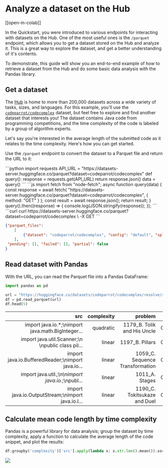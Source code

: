 # Analyze a dataset on the Hub

[[open-in-colab]]

In the Quickstart, you were introduced to various endpoints for interacting with datasets on the Hub. One of the most useful ones is the `/parquet` endpoint, which allows you to get a dataset stored on the Hub and analyze it. This is a great way to explore the dataset, and get a better understanding of it's contents.

To demonstrate, this guide will show you an end-to-end example of how to retrieve a dataset from the Hub and do some basic data analysis with the Pandas library.

## Get a dataset

The [Hub](https://huggingface.co/datasets) is home to more than 200,000 datasets across a wide variety of tasks, sizes, and languages. For this example, you'll use the [`codeparrot/codecomplex`](https://huggingface.co/datasets/codeparrot/codecomplex) dataset, but feel free to explore and find another dataset that interests you! The dataset contains Java code from programming competitions, and the time complexity of the code is labeled by a group of algorithm experts. 

Let's say you're interested in the average length of the submitted code as it relates to the time complexity. Here's how you can get started. 

Use the `/parquet` endpoint to convert the dataset to a Parquet file and return the URL to it:

<inferencesnippet>
<python>
```python
import requests
API_URL = "https://datasets-server.huggingface.co/parquet?dataset=codeparrot/codecomplex"
def query():
    response = requests.get(API_URL)
    return response.json()
data = query()
```
</python>
<js>
```js
import fetch from "node-fetch";
async function query(data) {
    const response = await fetch(
        "https://datasets-server.huggingface.co/parquet?dataset=codeparrot/codecomplex",
        {
            method: "GET"
        }
    );
    const result = await response.json();
    return result;
}
query().then((response) => {
    console.log(JSON.stringify(response));
});
```
</js>
<curl>
```curl
curl https://datasets-server.huggingface.co/parquet?dataset=codeparrot/codecomplex \
        -X GET
```
</curl>
</inferencesnippet>

```json
{"parquet_files": 
    [
        {"dataset": "codeparrot/codecomplex", "config": "default", "split": "train", "url": "https://huggingface.co/datasets/codeparrot/codecomplex/resolve/refs%2Fconvert%2Fparquet/default/train/0000.parquet", "filename": "0000.parquet", "size": 4115908}
    ], 
 "pending": [], "failed": [], "partial": false
}
```

## Read dataset with Pandas

With the URL, you can read the Parquet file into a Pandas DataFrame:

```py
import pandas as pd

url = "https://huggingface.co/datasets/codeparrot/codecomplex/resolve/refs%2Fconvert%2Fparquet/default/train/0000.parquet"
df = pd.read_parquet(url)
df.head(5)
```

|                                               src | complexity |                         problem |       from |
|--------------------------------------------------:|-----------:|--------------------------------:|-----------:|
| import java.io.*;\nimport java.math.BigInteger... |  quadratic |     1179_B. Tolik and His Uncle | CODEFORCES |
| import java.util.Scanner;\n \npublic class pil... |     linear |                 1197_B. Pillars | CODEFORCES |
| import java.io.BufferedReader;\nimport java.io... |     linear | 1059_C. Sequence Transformation | CODEFORCES |
| import java.util.*;\n\nimport java.io.*;\npubl... |     linear |                  1011_A. Stages | CODEFORCES |
| import java.io.OutputStream;\nimport java.io.I... |     linear |    1190_C. Tokitsukaze and Duel | CODEFORCES |

## Calculate mean code length by time complexity

Pandas is a powerful library for data analysis; group the dataset by time complexity, apply a function to calculate the average length of the code snippet, and plot the results:

```py
df.groupby('complexity')['src'].apply(lambda x: x.str.len().mean()).sort_values(ascending=False).plot.barh(color="orange")
```

<div class="flex justify-center">
    <img src="https://huggingface.co/datasets/huggingface/documentation-images/resolve/main/datasets-server/codecomplex.png"/>
</div>